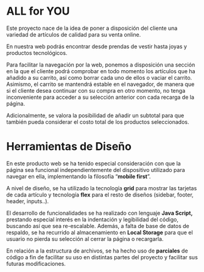 # ALL for YOU

Este proyecto nace de la idea de poner a disposición del cliente una variedad de artículos de calidad para su venta online.

En nuestra web podrás encontrar desde prendas de vestir hasta joyas y productos tecnológicos.

Para facilitar la navegación por la web, ponemos a disposición una sección en la que el cliente podrá comprobar en todo momento los artículos que ha añadido a su carrito, así como borrar cada uno de ellos o vaciar el carrito. Asimismo, el carrito se mantendrá estable en el navegador, de manera que si el cliente desea continuar con su compra en otro momento, no tenga inconveniente para acceder a su selección anterior con cada recarga de la página.

Adicionalmente, se valora la posibilidad de añadir un subtotal para que también pueda considerar el costo total de los productos seleccionados.

# Herramientas de Diseño

En este producto web se ha tenido especial consideración con que la página sea funcional independientemente del dispositivo utilizado para navegar en ella, implementando la filosofía “**mobile first**”.

A nivel de diseño, se ha utilizado la tecnología **grid** para mostrar las tarjetas de cada artículo y tecnología **flex** para el resto de diseños (sidebar, footer, header, inputs..).

El desarrollo de funcionalidades se ha realizado con lenguaje **Java Script,** prestando especial interés en la indentación y legibilidad del código, buscando así que sea re-escalable. Además, a falta de base de datos de respaldo, se ha recurrido al almacenamiento en **Local Storage** para que el usuario no pierda su selección al cerrar la página o recargarla. 

En relación a la estructura de archivos, se ha hecho uso de **parciales** de código a fin de facilitar su uso en distintas partes del proyecto y facilitar sus futuras modificaciones.